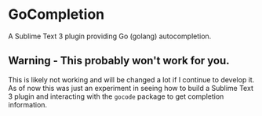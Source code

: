 # GoCompletion

A Sublime Text 3 plugin providing Go (golang) autocompletion.

## Warning - This probably won't work for you.

This is likely not working and will be changed a lot if I continue to develop it. As of now this was just an experiment in seeing how to build a Sublime Text 3 plugin and interacting with the `gocode` package to get completion information.
